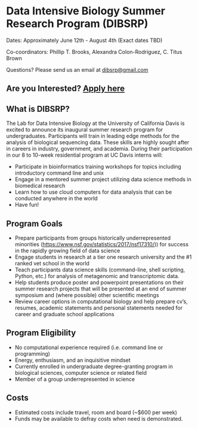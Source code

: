 # Data Intensive Biology Summer Research Program (DIBSRP) 

Dates: Approximately June 12th - August 4th (Exact dates TBD)

Co-coordinators: Phillip T. Brooks, Alexandra Colon-Rodriguez, C. Titus Brown

Questions? Please send us an email at [dibsrp@gmail.com](mailto:dibsrp@gmail.com)

## Are you Interested? [Apply here](https://registration.genomecenter.ucdavis.edu/events/DIBSRP_application/)

## What is DIBSRP? 

The Lab for Data Intensive Biology at the University of California Davis is excited to announce its inaugural summer research program for undergraduates. Participants will train in leading edge methods for the analysis of biological sequencing data. These skills are highly sought after in careers in industry, government, and academia. During their participation in our 8 to 10-week residential program at UC Davis interns will:

- Participate in bioinformatics training workshops for topics including introductory command line and unix
- Engage in a mentored summer project utilizing data science methods in biomedical research
- Learn how to use cloud computers for data analysis that can be conducted anywhere in the world
- Have fun!

## Program Goals

- Prepare participants from groups historically underrepresented minorities (https://www.nsf.gov/statistics/2017/nsf17310/)) for success in the rapidly growing field of data science
- Engage students in research at a tier one research university and the #1 ranked vet school in the world
- Teach participants data science skills (command-line, shell scripting, Python, etc.) for analysis of metagenomic and transcriptomic data.
- Help students produce poster and powerpoint presentations on their summer research projects that will be presented at an end of summer symposium and (where possible) other scientific meetings
- Review career options in computational biology and help prepare cv’s, resumes, academic statements and personal statements needed for career and graduate school applications

## Program Eligibility 

- No computational experience required (i.e. command line or programming)
- Energy, enthusiasm, and an inquisitive mindset
- Currently enrolled in undergraduate degree-granting program in biological sciences, computer science or related field
- Member of a group underrepresented in science

## Costs

- Estimated costs include travel, room and board (~$600 per week)
- Funds may be available to defray costs when need is demonstrated.
